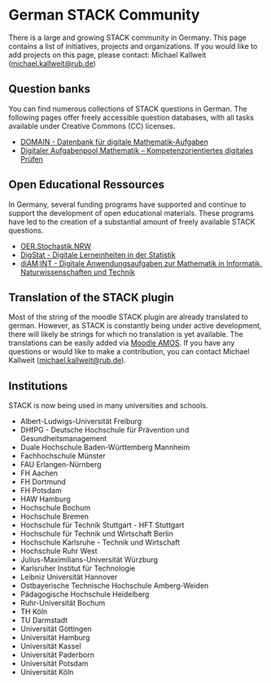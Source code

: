 # German STACK Community

There is a large and growing STACK community in Germany. This page contains a list of initiatives, projects and organizations.
If you would like to add projects on this page, please contact: Michael Kallweit (michael.kallweit@rub.de)

## Question banks
You can find numerous collections of STACK questions in German. The following pages offer freely accessible question databases, with all tasks available under Creative Commons (CC) licenses.

- [DOMAIN - Datenbank für digitale Mathematik-Aufgaben](http://db.ak-mathe-digital.de/)
- [Digitaler Aufgabenpool Mathematik – Kompetenzorientiertes digitales Prüfen](https://aufgabenpool.th-koeln.de/)

## Open Educational Ressources
In Germany, several funding programs have supported and continue to support the development of open educational materials. These programs have led to the creation of a substantial amount of freely available STACK questions.

- [OER.Stochastik.NRW](https://open.ruhr-uni-bochum.de/lernangebot/oer-stochastik-nrw)
- [DigStat - Digitale Lerneinheiten in der Statistik](https://www.uni-siegen.de/start/news/oeffentlichkeit/974194.html)
- [diAM:INT - Digitale Anwendungsaufgaben zur Mathematik in Informatik, Naturwissenschaften und Technik](https://www.w-hs.de/hochschule/lehren-an-der-wh/innovative-lehrprojekte/diamint/)

## Translation of the STACK plugin
Most of the string of the moodle STACK plugin are already translated to german. However, as STACK is constantly being under active development, there will likely be strings for which no translation is yet available. The translations can be easily added via [Moodle AMOS](https://lang.moodle.org). If you have any questions or would like to make a contribution, you can contact Michael Kallweit (michael.kallweit@rub.de).

## Institutions
STACK is now being used in many universities and schools.

- Albert-Ludwigs-Universität Freiburg
- DHfPG - Deutsche Hochschule für Prävention und Gesundheitsmanagement
- Duale Hochschule Baden-Württemberg Mannheim
- Fachhochschule Münster
- FAU Erlangen-Nürnberg
- FH Aachen
- FH Dortmund
- FH Potsdam
- HAW Hamburg
- Hochschule Bochum
- Hochschule Bremen
- Hochschule für Technik Stuttgart - HFT Stuttgart
- Hochschule für Technik und Wirtschaft Berlin
- Hochschule Karlsruhe - Technik und Wirtschaft
- Hochschule Ruhr West
- Julius-Maximilians-Universität Würzburg
- Karlsruher Institut für Technologie
- Leibniz Universität Hannover
- Ostbayerische Technische Hochschule Amberg-Weiden
- Pädagogische Hochschule Heidelberg
- Ruhr-Universität Bochum
- TH Köln
- TU Darmstadt
- Universität Göttingen
- Universität Hamburg
- Universität Kassel
- Universität Paderborn
- Universität Potsdam
- Universität Köln